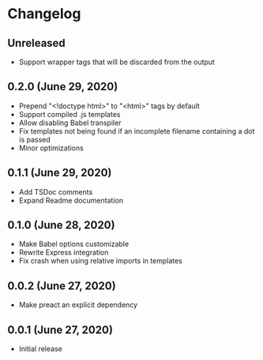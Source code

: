 # Changelog

## Unreleased

* Support wrapper tags that will be discarded from the output

## 0.2.0 (June 29, 2020)

* Prepend "\<!doctype html>" to "\<html>" tags by default
* Support compiled .js templates
* Allow disabling Babel transpiler
* Fix templates not being found if an incomplete filename containing a dot is passed
* Minor optimizations

## 0.1.1 (June 29, 2020)

* Add TSDoc comments
* Expand Readme documentation

## 0.1.0 (June 28, 2020)

* Make Babel options customizable
* Rewrite Express integration
* Fix crash when using relative imports in templates

## 0.0.2 (June 27, 2020)

* Make preact an explicit dependency

## 0.0.1 (June 27, 2020)

* Initial release